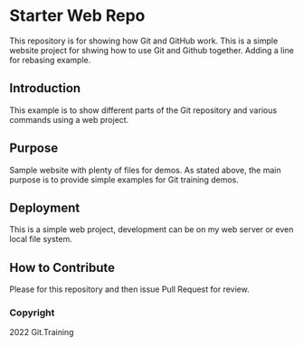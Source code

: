 # Starter Web Repo

This repository is for showing how Git and GitHub work.
This is a simple website project for shwing how to use Git and Github together.
Adding a line for rebasing example.

## Introduction

This example is to show different parts of the Git repository and various commands using a web project. 

## Purpose

Sample website with plenty of files for demos.
As stated above, the main purpose is to provide simple examples for Git training demos.

## Deployment

This is a simple web project, development can be on my web server or even local file system.

## How to Contribute

Please for this repository and then issue Pull Request for review.

### Copyright

2022 Git.Training